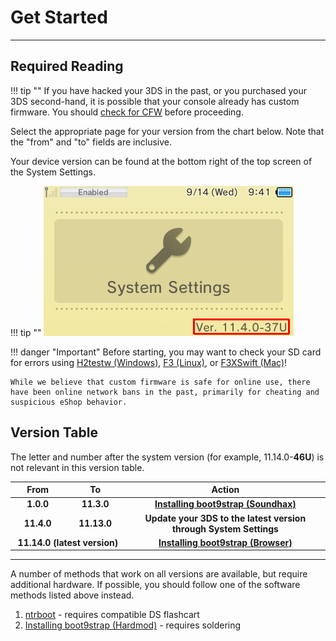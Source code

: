 # Get Started
---

## Required Reading

!!! tip ""
    If you have hacked your 3DS in the past, or you purchased your 3DS second-hand, it is possible that your console already has custom firmware. You should [check for CFW](checking-for-cfw) before proceeding.

Select the appropriate page for your version from the chart below. Note that the "from" and "to" fields are inclusive.

Your device version can be found at the bottom right of the top screen of the System Settings.

!!! tip ""
	<img src="img/system-version.png" alt="System Version">

!!! danger "Important"
    Before starting, you may want to check your SD card for errors using [H2testw (Windows)](h2testw-(windows)), [F3 (Linux)](f3-(linux)), or [F3XSwift (Mac)](f3xswift-(mac))!
	
    While we believe that custom firmware is safe for online use, there have been online network bans in the past, primarily for cheating and suspicious eShop behavior.

## Version Table

The letter and number after the system version (for example, 11.14.0-**46U**) is not relevant in this version table.

<table>
  <colgroup>
    <col span="1" style="width: 10%;">
    <col span="1" style="width: 10%;">
    <col span="1" style="width: 40%;">
  </colgroup>
  <thead>
    <tr>
      <th style="text-align: center">From</th>
      <th style="text-align: center">To</th>
      <th style="text-align: center">Action</th>
    </tr>
  </thead>
  <tbody>
    <tr>
      <td style="text-align: center; font-weight: bold;">1.0.0</td>
      <td style="text-align: center; font-weight: bold;">11.3.0</td>
      <td style="text-align: center; font-weight: bold;"><a href="../installing-boot9strap-(soundhax)">Installing boot9strap (Soundhax)</a></td>
    </tr>
	<tr>
      <td style="text-align: center; font-weight: bold;">11.4.0</td>
      <td style="text-align: center; font-weight: bold;">11.13.0</td>
      <td style="text-align: center; font-weight: bold;">Update your 3DS to the latest version through System Settings</td>
    </tr>
    <tr>
      <td style="text-align: center; font-weight: bold;" colspan="2">11.14.0 (latest version)</td>
      <td style="text-align: center; font-weight: bold;"><a href="../installing-boot9strap-(browser)">Installing boot9strap (Browser)</a></td>
    </tr>
  </tbody>
</table>

---

A number of methods that work on all versions are available, but require additional hardware. If possible, you should follow one of the software methods listed above instead.

1. [ntrboot](ntrboot/ntrboot) - requires compatible DS flashcart
1. [Installing boot9strap (Hardmod)](installing-boot9strap-(hardmod)) - requires soldering
